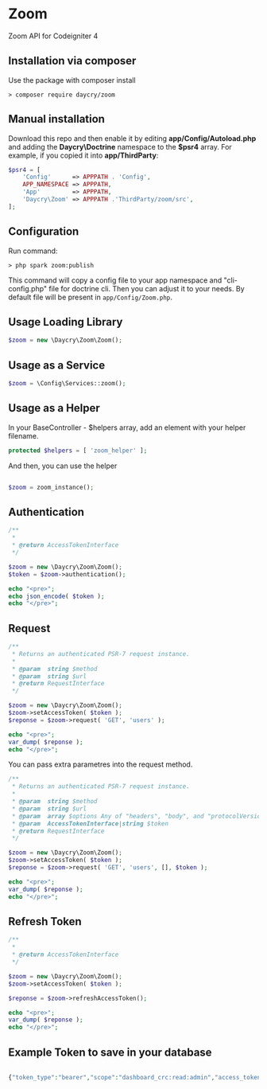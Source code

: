 # Zoom

Zoom API for Codeigniter 4

## Installation via composer

Use the package with composer install

	> composer require daycry/zoom

## Manual installation

Download this repo and then enable it by editing **app/Config/Autoload.php** and adding the **Daycry\Doctrine**
namespace to the **$psr4** array. For example, if you copied it into **app/ThirdParty**:

```php
$psr4 = [
    'Config'      => APPPATH . 'Config',
    APP_NAMESPACE => APPPATH,
    'App'         => APPPATH,
    'Daycry\Zoom' => APPPATH .'ThirdParty/zoom/src',
];
```

## Configuration

Run command:

	> php spark zoom:publish

This command will copy a config file to your app namespace and "cli-config.php" file for doctrine cli.
Then you can adjust it to your needs. By default file will be present in `app/Config/Zoom.php`.


## Usage Loading Library

```php
$zoom = new \Daycry\Zoom\Zoom();

```

## Usage as a Service

```php
$zoom = \Config\Services::zoom();

```

## Usage as a Helper

In your BaseController - $helpers array, add an element with your helper filename.

```php
protected $helpers = [ 'zoom_helper' ];

```

And then, you can use the helper

```php

$zoom = zoom_instance();


```

## Authentication

```php
/**
 *
 * @return AccessTokenInterface
 */

$zoom = new \Daycry\Zoom\Zoom();
$token = $zoom->authentication();

echo "<pre>";
echo json_encode( $token );
echo "</pre>";

```

## Request

```php
/**
 * Returns an authenticated PSR-7 request instance.
 *
 * @param  string $method
 * @param  string $url
 * @return RequestInterface
 */

$zoom = new \Daycry\Zoom\Zoom();
$zoom->setAccessToken( $token );
$reponse = $zoom->request( 'GET', 'users' );

echo "<pre>";
var_dump( $reponse );
echo "</pre>";

```

You can pass extra parametres into the request method.


```php
/**
 * Returns an authenticated PSR-7 request instance.
 *
 * @param  string $method
 * @param  string $url
 * @param  array $options Any of "headers", "body", and "protocolVersion".
 * @param  AccessTokenInterface|string $token
 * @return RequestInterface
 */

$zoom = new \Daycry\Zoom\Zoom();
$zoom->setAccessToken( $token );
$reponse = $zoom->request( 'GET', 'users', [], $token );

echo "<pre>";
var_dump( $reponse );
echo "</pre>";

```

## Refresh Token

```php
/**
 *
 * @return AccessTokenInterface
 */

$zoom = new \Daycry\Zoom\Zoom();
$zoom->setAccessToken( $token );

$reponse = $zoom->refreshAccessToken();

echo "<pre>";
var_dump( $reponse );
echo "</pre>";

```

## Example Token to save in your database

```php

{"token_type":"bearer","scope":"dashboard_crc:read:admin","access_token":"xxxxx","refresh_token":"xxxxxx","expires":1586716974}

```
